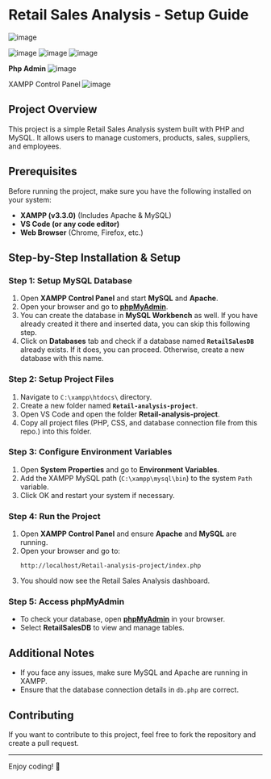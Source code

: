 # Retail Sales Analysis - Setup Guide
![image](https://github.com/user-attachments/assets/c8a8eb0f-d081-4311-bd84-a883d9150bd7)

![image](https://github.com/user-attachments/assets/36b5dda8-94c2-4f26-9c55-3b23603d246d)
![image](https://github.com/user-attachments/assets/c8c2a421-3ed5-4f50-9656-a33aed197f27)
![image](https://github.com/user-attachments/assets/fcd4ca84-af49-4f4a-8fc7-a42df92f4204)

**Php Admin**
![image](https://github.com/user-attachments/assets/a17647c5-718b-44c2-93c2-cbd4b75919a8)

XAMPP Control Panel
![image](https://github.com/user-attachments/assets/72708c01-102a-48a1-9b22-0694fa912e1a)


## Project Overview
This project is a simple Retail Sales Analysis system built with PHP and MySQL. It allows users to manage customers, products, sales, suppliers, and employees.

## Prerequisites
Before running the project, make sure you have the following installed on your system:
- **XAMPP (v3.3.0)** (Includes Apache & MySQL)
- **VS Code (or any code editor)**
- **Web Browser** (Chrome, Firefox, etc.)

## Step-by-Step Installation & Setup

### Step 1: Setup MySQL Database
1. Open **XAMPP Control Panel** and start **MySQL** and **Apache**.
2. Open your browser and go to **[phpMyAdmin](http://localhost/phpmyadmin)**.
3. You can create the database in **MySQL Workbench** as well. If you have already created it there and inserted data, you can skip this following step.
4. Click on **Databases** tab and check if a database named **`RetailSalesDB`** already exists. If it does, you can proceed. Otherwise, create a new database with this name.
### Step 2: Setup Project Files
1. Navigate to `C:\xampp\htdocs\` directory.
2. Create a new folder named **`Retail-analysis-project`**.
3. Open VS Code and open the folder **Retail-analysis-project**.
4. Copy all project files (PHP, CSS, and database connection file from this repo.) into this folder.

### Step 3: Configure Environment Variables
1. Open **System Properties** and go to **Environment Variables**.
2. Add the XAMPP MySQL path (`C:\xampp\mysql\bin`) to the system `Path` variable.
3. Click OK and restart your system if necessary.

### Step 4: Run the Project
1. Open **XAMPP Control Panel** and ensure **Apache** and **MySQL** are running.
2. Open your browser and go to:
   ```
   http://localhost/Retail-analysis-project/index.php
   ```
3. You should now see the Retail Sales Analysis dashboard.

### Step 5: Access phpMyAdmin
- To check your database, open **[phpMyAdmin](http://localhost/phpmyadmin)** in your browser.
- Select **RetailSalesDB** to view and manage tables.

## Additional Notes
- If you face any issues, make sure MySQL and Apache are running in XAMPP.
- Ensure that the database connection details in `db.php` are correct.

## Contributing
If you want to contribute to this project, feel free to fork the repository and create a pull request.

---
Enjoy coding! 🚀

